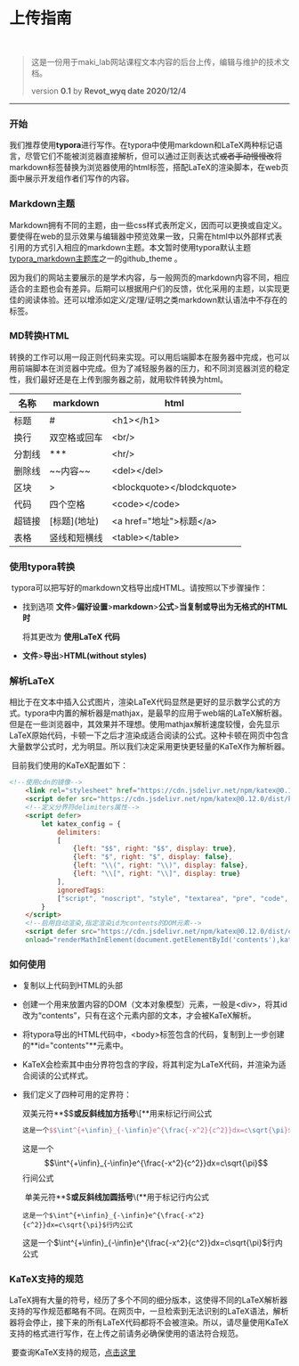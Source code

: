 # 上传指南

​		

> 这是一份用于maki_lab网站课程文本内容的后台上传，编辑与维护的技术文档。
>
> version **0.1**	by **Revot_wyq	date 2020/12/4**

------

### 开始

​	我们推荐使用**typora**进行写作。在typora中使用markdown和LaTeX两种标记语言，尽管它们不能被浏览器直接解析，但可以通过正则表达式~~或者手动慢慢改~~将markdown标签替换为浏览器使用的html标签，搭配LaTeX的渲染脚本，在web页面中展示开发组作者们写作的内容。

### Markdown主题

​	Markdown拥有不同的主题，由一些css样式表所定义，因而可以更换或自定义。要使得在web的显示效果与编辑器中预览效果一致，只需在html中以外部样式表引用的方式引入相应的markdown主题。本文暂时使用typora默认主题[typora_markdown主题库](http://theme.typora.io/)之一的github_theme 。

​	因为我们的网站主要展示的是学术内容，与一般网页的markdown内容不同，相应适合的主题也会有差异。后期可以根据用户们的反馈，优化采用的主题，以实现更佳的阅读体验。还可以增添如定义/定理/证明之类markdown默认语法中不存在的标签。

### MD转换HTML

​	转换的工作可以用一段正则代码来实现。可以用后端脚本在服务器中完成，也可以用前端脚本在浏览器中完成。但为了减轻服务器的压力，和不同浏览器浏览的稳定性，我们最好还是在上传到服务器之前，就用软件转换为html。

| 名称   | markdown       | html                         |
| ------ | -------------- | ---------------------------- |
| 标题   | \#             | \<h1>\</h1>                  |
| 换行   | 双空格或回车   | \<br/>                       |
| 分割线 | ***            | \<hr/>                       |
| 删除线 | \~~内容\~~     | \<del>\</del>                |
| 区块   | >              | \<blockquote>\</blodckquote> |
| 代码   | 四个空格       | \<code>\</code>              |
| 超链接 | \[标题]\(地址) | \<a href="地址">标题\</a>    |
| 表格   | 竖线和短横线   | \<table>\</table>            |

### 使用typora转换

​	typora可以把写好的markdown文档导出成HTML。请按照以下步骤操作：

- 找到选项	**文件**>**偏好设置**>**markdown**>**公式**>**当复制或导出为无格式的HTML时**

  将其更改为	**使用LaTeX 代码**

- **文件**>**导出**>**HTML(without styles)**

### 解析LaTeX

​	相比于在文本中插入公式图片，渲染LaTeX代码显然是更好的显示数学公式的方式。typora中内置的解析器是mathjax，是最早的应用于web端的LaTeX解析器。但是在一些浏览器中，其效果并不理想。使用mathjax解析速度较慢，会先显示LaTeX原始代码，卡顿一下之后才渲染成适合阅读的公式。这种卡顿在网页中包含大量数学公式时，尤为明显。所以我们决定采用更快更轻量的KaTeX作为解析器。

​	 目前我们使用的KaTeX配置如下：

```HTML
<!--使用cdn的镜像-->
    <link rel="stylesheet" href="https://cdn.jsdelivr.net/npm/katex@0.12.0/dist/katex.min.css" integrity="sha384-AfEj0r4/OFrOo5t7NnNe46zW/tFgW6x/bCJG8FqQCEo3+Aro6EYUG4+cU+KJWu/X" crossorigin="anonymous">
    <script defer src="https://cdn.jsdelivr.net/npm/katex@0.12.0/dist/katex.min.js" integrity="sha384-g7c+Jr9ZivxKLnZTDUhnkOnsh30B4H0rpLUpJ4jAIKs4fnJI+sEnkvrMWph2EDg4" crossorigin="anonymous"></script> 
    <!--定义分界符delimiters属性-->
    <script defer>
        let katex_config = {
            delimiters: 
            [
                {left: "$$", right: "$$", display: true},
                {left: "$", right: "$", display: false},
                {left: "\\(", right: "\\)", display: false},
                {left: "\\[", right: "\\]", display: true}
            ],
            ignoredTags:
            ["script", "noscript", "style", "textarea", "pre", "code", "option"]
        }
    </script>
    <!--启用自动渲染,指定渲染id为contents的DOM元素-->
    <script defer src="https://cdn.jsdelivr.net/npm/katex@0.12.0/dist/contrib/auto-render.min.js" integrity="sha384-mll67QQFJfxn0IYznZYonOWZ644AWYC+Pt2cHqMaRhXVrursRwvLnLaebdGIlYNa" crossorigin="anonymous"
    onload="renderMathInElement(document.getElementById('contents'),katex_config);"></script>
```

### 如何使用

- 复制以上代码到HTML的头部
- 创建一个用来放置内容的DOM（文本对象模型）元素，一般是\<div>，将其id改为“contents”，只有在这个元素内部的文本，才会被KaTeX解析。
- 将typora导出的HTML代码中，\<body>标签包含的代码，复制到上一步创建的**id="contents"**元素中。

- KaTeX会检索其中由分界符包含的字段，将其判定为LaTeX代码，并渲染为适合阅读的公式样式。

- 我们定义了四种可用的定界符：

  ​	双美元符**\$$**或反斜线加方括号**\\\[**用来标记行间公式

  ```latex
  这是一个$$\int^{+\infin}_{-\infin}e^{\frac{-x^2}{c^2}}dx=c\sqrt{\pi}$$行间公式
  ```

  这是一个$$\int^{+\infin}_{-\infin}e^{\frac{-x^2}{c^2}}dx=c\sqrt{\pi}$$行间公式

  ​	单美元符**\$**或反斜线加圆括号**\\\(**用于标记行内公式

  ```
  这是一个$\int^{+\infin}_{-\infin}e^{\frac{-x^2}{c^2}}dx=c\sqrt{\pi}$行内公式
  ```

  这是一个$\int^{+\infin}_{-\infin}e^{\frac{-x^2}{c^2}}dx=c\sqrt{\pi}$行内公式

### KaTeX支持的规范

​	LaTeX拥有大量的符号，经历了多个不同的细分版本，这使得不同的LaTeX解析器支持的写作规范都略有不同。在网页中，一旦检索到无法识别的LaTeX语法，解析器将会停止，接下来的所有LaTeX代码都将不会被渲染。所以，请尽量使用KaTeX支持的格式进行写作，在上传之前请务必确保使用的语法符合规范。

​	要查询KaTeX支持的规范，[点击这里](https://katex.org/docs/support_table.html#symbols)